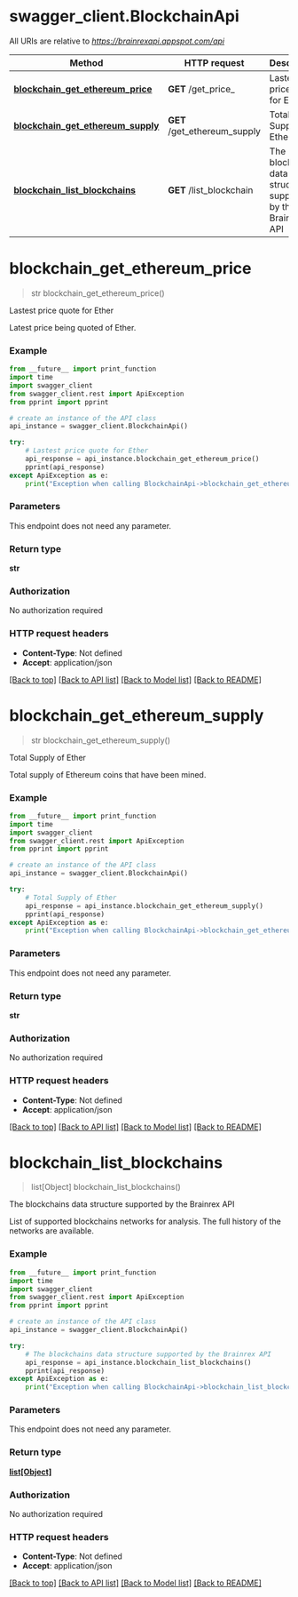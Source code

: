 # swagger_client.BlockchainApi

All URIs are relative to *https://brainrexapi.appspot.com/api*

Method | HTTP request | Description
------------- | ------------- | -------------
[**blockchain_get_ethereum_price**](BlockchainApi.md#blockchain_get_ethereum_price) | **GET** /get_price_ | Lastest price quote for Ether
[**blockchain_get_ethereum_supply**](BlockchainApi.md#blockchain_get_ethereum_supply) | **GET** /get_ethereum_supply | Total Supply of Ether
[**blockchain_list_blockchains**](BlockchainApi.md#blockchain_list_blockchains) | **GET** /list_blockchain | The blockchains data structure supported by the Brainrex API

# **blockchain_get_ethereum_price**
> str blockchain_get_ethereum_price()

Lastest price quote for Ether

Latest price being quoted of Ether.

### Example
```python
from __future__ import print_function
import time
import swagger_client
from swagger_client.rest import ApiException
from pprint import pprint

# create an instance of the API class
api_instance = swagger_client.BlockchainApi()

try:
    # Lastest price quote for Ether
    api_response = api_instance.blockchain_get_ethereum_price()
    pprint(api_response)
except ApiException as e:
    print("Exception when calling BlockchainApi->blockchain_get_ethereum_price: %s\n" % e)
```

### Parameters
This endpoint does not need any parameter.

### Return type

**str**

### Authorization

No authorization required

### HTTP request headers

 - **Content-Type**: Not defined
 - **Accept**: application/json

[[Back to top]](#) [[Back to API list]](../README.md#documentation-for-api-endpoints) [[Back to Model list]](../README.md#documentation-for-models) [[Back to README]](../README.md)

# **blockchain_get_ethereum_supply**
> str blockchain_get_ethereum_supply()

Total Supply of Ether

Total supply of Ethereum coins that have been mined.

### Example
```python
from __future__ import print_function
import time
import swagger_client
from swagger_client.rest import ApiException
from pprint import pprint

# create an instance of the API class
api_instance = swagger_client.BlockchainApi()

try:
    # Total Supply of Ether
    api_response = api_instance.blockchain_get_ethereum_supply()
    pprint(api_response)
except ApiException as e:
    print("Exception when calling BlockchainApi->blockchain_get_ethereum_supply: %s\n" % e)
```

### Parameters
This endpoint does not need any parameter.

### Return type

**str**

### Authorization

No authorization required

### HTTP request headers

 - **Content-Type**: Not defined
 - **Accept**: application/json

[[Back to top]](#) [[Back to API list]](../README.md#documentation-for-api-endpoints) [[Back to Model list]](../README.md#documentation-for-models) [[Back to README]](../README.md)

# **blockchain_list_blockchains**
> list[Object] blockchain_list_blockchains()

The blockchains data structure supported by the Brainrex API

List of supported blockchains networks for analysis. The full history of the networks are available.

### Example
```python
from __future__ import print_function
import time
import swagger_client
from swagger_client.rest import ApiException
from pprint import pprint

# create an instance of the API class
api_instance = swagger_client.BlockchainApi()

try:
    # The blockchains data structure supported by the Brainrex API
    api_response = api_instance.blockchain_list_blockchains()
    pprint(api_response)
except ApiException as e:
    print("Exception when calling BlockchainApi->blockchain_list_blockchains: %s\n" % e)
```

### Parameters
This endpoint does not need any parameter.

### Return type

[**list[Object]**](Object.md)

### Authorization

No authorization required

### HTTP request headers

 - **Content-Type**: Not defined
 - **Accept**: application/json

[[Back to top]](#) [[Back to API list]](../README.md#documentation-for-api-endpoints) [[Back to Model list]](../README.md#documentation-for-models) [[Back to README]](../README.md)

